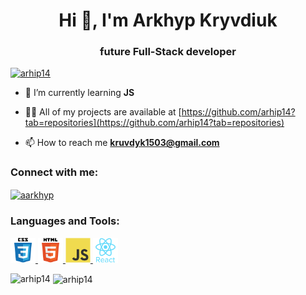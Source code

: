 <h1 align="center">Hi 👋, I'm Arkhyp Kryvdiuk</h1>
<h3 align="center">future Full-Stack developer</h3>

<p align="left"> <a href="https://github.com/ryo-ma/github-profile-trophy"><img src="https://github-profile-trophy.vercel.app/?username=arhip14" alt="arhip14" /></a> </p>

- 🌱 I’m currently learning **JS**

- 👨‍💻 All of my projects are available at [https://github.com/arhip14?tab=repositories](https://github.com/arhip14?tab=repositories)

- 📫 How to reach me **kruvdyk1503@gmail.com**

<h3 align="left">Connect with me:</h3>
<p align="left">
<a href="https://instagram.com/aarkhyp" target="blank"><img align="center" src="https://raw.githubusercontent.com/rahuldkjain/github-profile-readme-generator/master/src/images/icons/Social/instagram.svg" alt="aarkhyp" height="30" width="40" /></a>
</p>

<h3 align="left">Languages and Tools:</h3>
<p align="left"> <a href="https://www.w3schools.com/css/" target="_blank" rel="noreferrer"> <img src="https://raw.githubusercontent.com/devicons/devicon/master/icons/css3/css3-original-wordmark.svg" alt="css3" width="40" height="40"/> </a> <a href="https://www.w3.org/html/" target="_blank" rel="noreferrer"> <img src="https://raw.githubusercontent.com/devicons/devicon/master/icons/html5/html5-original-wordmark.svg" alt="html5" width="40" height="40"/> </a> <a href="https://developer.mozilla.org/en-US/docs/Web/JavaScript" target="_blank" rel="noreferrer"> <img src="https://raw.githubusercontent.com/devicons/devicon/master/icons/javascript/javascript-original.svg" alt="javascript" width="40" height="40"/> </a> <a href="https://reactjs.org/" target="_blank" rel="noreferrer"> <img src="https://raw.githubusercontent.com/devicons/devicon/master/icons/react/react-original-wordmark.svg" alt="react" width="40" height="40"/> </a> </p>

<p><img align="left" src="https://github-readme-stats.vercel.app/api/top-langs?username=arhip14&show_icons=true&locale=en&layout=compact" alt="arhip14" /></p>

<p>&nbsp;<img align="center" src="https://github-readme-stats.vercel.app/api?username=arhip14&show_icons=true&locale=en" alt="arhip14" /></p>
